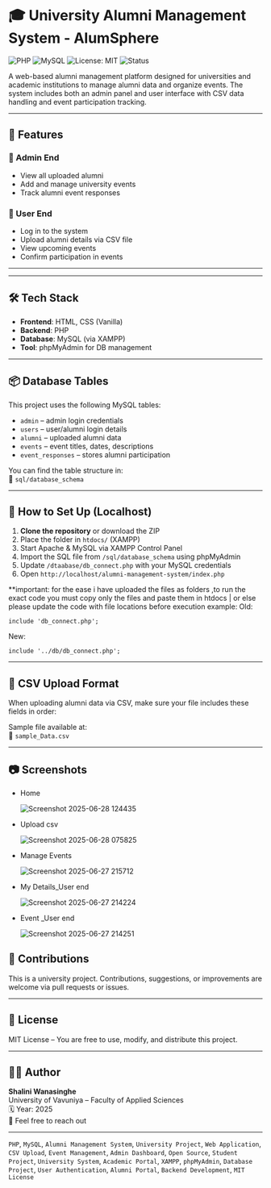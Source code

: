 # 🎓 University Alumni Management System - AlumSphere

![PHP](https://img.shields.io/badge/PHP-7.4%2B-blue)
![MySQL](https://img.shields.io/badge/Database-MySQL-lightgrey)
![License: MIT](https://img.shields.io/badge/License-MIT-green)
![Status](https://img.shields.io/badge/Project-University%20Assignment-blueviolet)

A web-based alumni management platform designed for universities and academic institutions to manage alumni data and organize events. The system includes both an admin panel and user interface with CSV data handling and event participation tracking.

---

## 🚀 Features

### 🔐 Admin End
- View all uploaded alumni
- Add and manage university events
- Track alumni event responses

### 👤 User End
- Log in to the system
- Upload alumni details via CSV file
- View upcoming events
- Confirm participation in events

---
---

## 🛠️ Tech Stack

- **Frontend**: HTML, CSS (Vanilla)
- **Backend**: PHP
- **Database**: MySQL (via XAMPP)
- **Tool**: phpMyAdmin for DB management

---

## 📦 Database Tables

This project uses the following MySQL tables:

- `admin` – admin login credentials
- `users` – user/alumni login details
- `alumni` – uploaded alumni data
- `events` – event titles, dates, descriptions
- `event_responses` – stores alumni participation

You can find the table structure in:  
📁 `sql/database_schema`

---

## 📌 How to Set Up (Localhost)

1. **Clone the repository** or download the ZIP
2. Place the folder in `htdocs/` (XAMPP)
3. Start Apache & MySQL via XAMPP Control Panel
4. Import the SQL file from `/sql/database_schema` using phpMyAdmin
5. Update `/dtaabase/db_connect.php` with your MySQL credentials
6. Open `http://localhost/alumni-management-system/index.php`

**important: for the ease i have uploaded the files as folders ,to run the exact code you must copy only the files and paste them in htdocs | or else please update the code with file locations before execution
example:
Old:
```
include 'db_connect.php';
```
New:
```
include '../db/db_connect.php';
```
---

## 🧾 CSV Upload Format

When uploading alumni data via CSV, make sure your file includes these fields in order:


Sample file available at:  
📄 `sample_Data.csv`

---

## 📷 Screenshots
<ul>

  <li>Home</li>

  ![Screenshot 2025-06-28 124435](https://github.com/user-attachments/assets/6d6359c2-d74e-40e7-a580-131abd2fca6a)
  

  
<li>Upload csv </li>

![Screenshot 2025-06-28 075825](https://github.com/user-attachments/assets/b37bf54e-370a-42d2-abec-5f5dea36033f)

<li>Manage Events</li>

![Screenshot 2025-06-27 215712](https://github.com/user-attachments/assets/9aefa397-5c2a-445d-aba4-826c6aba818b)


<li>My Details_User end</li>

![Screenshot 2025-06-27 214224](https://github.com/user-attachments/assets/ea7116a2-0486-4de3-a003-6e935466da18)

<li> Event _User end</li>

![Screenshot 2025-06-27 214251](https://github.com/user-attachments/assets/a180ba5a-f7e7-435b-adc8-2160b3cd6d86)

</ul>


## 🤝 Contributions

This is a university project. Contributions, suggestions, or improvements are welcome via pull requests or issues.

---

## 📃 License

MIT License – You are free to use, modify, and distribute this project.

---

## 🙋‍♀️ Author

**Shalini Wanasinghe**  
University of Vavuniya – Faculty of Applied Sciences  
🗓️ Year: 2025  
📧 Feel free to reach out

---

`PHP`, `MySQL`, `Alumni Management System`, `University Project`, `Web Application`, `CSV Upload`, `Event Management`, `Admin Dashboard`, `Open Source`, `Student Project`, `University System`, `Academic Portal`, `XAMPP`, `phpMyAdmin`, `Database Project`, `User Authentication`, `Alumni Portal`, `Backend Development`, `MIT License`
